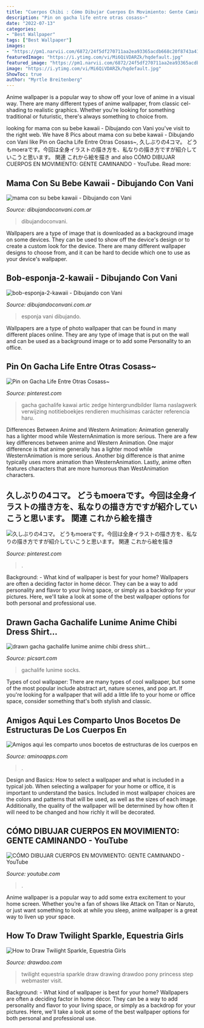 ```yaml
---
title: "Cuerpos Chibi : Cómo Dibujar Cuerpos En Movimiento: Gente Caminando"
description: "Pin on gacha life entre otras cosass~"
date: "2022-07-13"
categories:
- "Best Wallpaper"
tags: ["Best Wallpaper"]
images:
- "https://pm1.narvii.com/6872/24f5df270711aa2ea93365acdb668c20f8743a41r1-736-1019v2_hq.jpg"
featuredImage: "https://i.ytimg.com/vi/Mi6QiVDARZk/hqdefault.jpg"
featured_image: "https://pm1.narvii.com/6872/24f5df270711aa2ea93365acdb668c20f8743a41r1-736-1019v2_hq.jpg"
image: "https://i.ytimg.com/vi/Mi6QiVDARZk/hqdefault.jpg"
ShowToc: true
author: "Myrtle Breitenberg"
---
```



Anime wallpaper is a popular way to show off your love of anime in a visual way. There are many different types of anime wallpaper, from classic cel-shading to realistic graphics. Whether you're looking for something traditional or futuristic, there's always something to choice from.

	

		
looking for mama con su bebe kawaii - Dibujando con Vani you've visit to the right web. We have 8 Pics about mama con su bebe kawaii - Dibujando con Vani like Pin on Gacha Life Entre Otras Cosass~, 久しぶりの4コマ。 どうもmoeraです。今回は全身イラストの描き方を、私なりの描き方ですが紹介していこうと思います。 関連 これから絵を描き and also CÓMO DIBUJAR CUERPOS EN MOVIMIENTO: GENTE CAMINANDO - YouTube. Read more:
		
    
## Mama Con Su Bebe Kawaii - Dibujando Con Vani

<img loading=lazy src="https://www.dibujandoconvani.com.ar/wp-content/uploads/personajes-kawaii/varios-kawaii/mama-con-su-bebe-kawaii.jpg?v=1599087749" onerror="this.onerror=null;this.src='https://tse2.mm.bing.net/th?id=OIP.FUh6bv7WR5HzoCIt8OD4kQHaHa&amp;pid=15.1';" alt="mama con su bebe kawaii - Dibujando con Vani">

_Source: dibujandoconvani.com.ar_

>dibujandoconvani. 

	

Wallpapers are a type of image that is downloaded as a background image on some devices. They can be used to show off the device's design or to create a custom look for the device. There are many different wallpaper designs to choose from, and it can be hard to decide which one to use as your device's wallpaper.

    
## Bob-esponja-2-kawaii - Dibujando Con Vani

<img loading=lazy src="https://www.dibujandoconvani.com.ar/wp-content/uploads/personajes-kawaii/bob-esponja-kawaii/bob-esponja-2-kawaii.jpg?v=1588025464" onerror="this.onerror=null;this.src='https://tse4.mm.bing.net/th?id=OIP.XLX5UKrRcksau-o1IiaN0wHaHa&amp;pid=15.1';" alt="bob-esponja-2-kawaii - Dibujando con Vani">

_Source: dibujandoconvani.com.ar_

>esponja vani dibujando. 

	



Wallpapers are a type of photo wallpaper that can be found in many different places online. They are any type of image that is put on the wall and can be used as a background image or to add some Personality to an office.

    
## Pin On Gacha Life Entre Otras Cosass~

<img loading=lazy src="https://i.pinimg.com/736x/8a/12/49/8a1249a6cfabf7ef9428ebdd408b07ee.jpg" onerror="this.onerror=null;this.src='https://tse3.mm.bing.net/th?id=OIP.bj2YRM13Ilh6pSyn4nXeYwHaNK&amp;pid=15.1';" alt="Pin on Gacha Life Entre Otras Cosass~">

_Source: pinterest.com_

>gacha gachalife kawai artic zedge hintergrundbilder llama naslagwerk verwijzing notitieboekjes rendieren muchísimas carácter referencia haru. 

	

Differences Between Anime and Western Animation: Animation generally has a lighter mood while WesternAnimation is more serious.
There are a few key differences between anime and Western Animation. One major difference is that anime generally has a lighter mood while WesternAnimation is more serious. Another big difference is that anime typically uses more animation than WesternAnimation. Lastly, anime often features characters that are more humorous than WestAnimation characters.

    
## 久しぶりの4コマ。 どうもmoeraです。今回は全身イラストの描き方を、私なりの描き方ですが紹介していこうと思います。 関連 これから絵を描き

<img loading=lazy src="https://i.pinimg.com/736x/eb/75/8c/eb758c8c05668f556252a9dc35b48451.jpg" onerror="this.onerror=null;this.src='https://tse4.mm.bing.net/th?id=OIP.EWQ6NL86t-10prUO-9XUkwAAAA&amp;pid=15.1';" alt="久しぶりの4コマ。 どうもmoeraです。今回は全身イラストの描き方を、私なりの描き方ですが紹介していこうと思います。 関連 これから絵を描き">

_Source: pinterest.com_

>. 

	

Background: - What kind of wallpaper is best for your home?
Wallpapers are often a deciding factor in home décor. They can be a way to add personality and flavor to your living space, or simply as a backdrop for your pictures. Here, we'll take a look at some of the best wallpaper options for both personal and professional use.

    
## Drawn Gacha Gachalife Lunime Anime Chibi Dress Shirt...

<img loading=lazy src="http://cdn140.picsart.com/286153413011211.png" onerror="this.onerror=null;this.src='https://tse1.mm.bing.net/th?id=OIP.dx1sLhBrNZvb3avEAjsZKgHaFj&amp;pid=15.1';" alt="drawn gacha gachalife lunime anime chibi dress shirt...">

_Source: picsart.com_

>gachalife lunime socks. 

	

Types of cool wallpaper:
There are many types of cool wallpaper, but some of the most popular include abstract art, nature scenes, and pop art. If you're looking for a wallpaper that will add a little life to your home or office space, consider something that's both stylish and classic.

    
## Amigos Aqui Les Comparto Unos Bocetos De Estructuras De Los Cuerpos En

<img loading=lazy src="https://pm1.narvii.com/6872/24f5df270711aa2ea93365acdb668c20f8743a41r1-736-1019v2_hq.jpg" onerror="this.onerror=null;this.src='https://tse1.mm.bing.net/th?id=OIP.xHE5WKV7CGDjCZrjBaTt0gHaKQ&amp;pid=15.1';" alt="Amigos aqui les comparto unos bocetos de estructuras de los cuerpos en">

_Source: aminoapps.com_

>. 

	

Design and Basics: How to select a wallpaper and what is included in a typical job.
When selecting a wallpaper for your home or office, it is important to understand the basics. Included in most wallpaper choices are the colors and patterns that will be used, as well as the sizes of each image. Additionally, the quality of the wallpaper will be determined by how often it will need to be changed and how richly it will be decorated.

    
## CÓMO DIBUJAR CUERPOS EN MOVIMIENTO: GENTE CAMINANDO - YouTube

<img loading=lazy src="https://i.ytimg.com/vi/Mi6QiVDARZk/hqdefault.jpg" onerror="this.onerror=null;this.src='https://tse1.mm.bing.net/th?id=OIP.ZEsT4FSSxWNM5cmNXC5cCwHaFj&amp;pid=15.1';" alt="CÓMO DIBUJAR CUERPOS EN MOVIMIENTO: GENTE CAMINANDO - YouTube">

_Source: youtube.com_

>. 

	

Anime wallpaper is a popular way to add some extra excitement to your home screen. Whether you’re a fan of shows like Attack on Titan or Naruto, or just want something to look at while you sleep, anime wallpaper is a great way to liven up your space.

    
## How To Draw Twilight Sparkle, Equestria Girls

<img loading=lazy src="http://drawdoo.com/wp-content/uploads/tutorials/EquestriaGirls/lesson04/step_00.png" onerror="this.onerror=null;this.src='https://tse1.mm.bing.net/th?id=OIP.mEJqDYfQGHintqZPG48ISwHaMg&amp;pid=15.1';" alt="How to Draw Twilight Sparkle, Equestria Girls">

_Source: drawdoo.com_

>twilight equestria sparkle draw drawing drawdoo pony princess step webmaster visit. 

	

Background: - What kind of wallpaper is best for your home?
Wallpapers are often a deciding factor in home décor. They can be a way to add personality and flavor to your living space, or simply as a backdrop for your pictures. Here, we'll take a look at some of the best wallpaper options for both personal and professional use.

